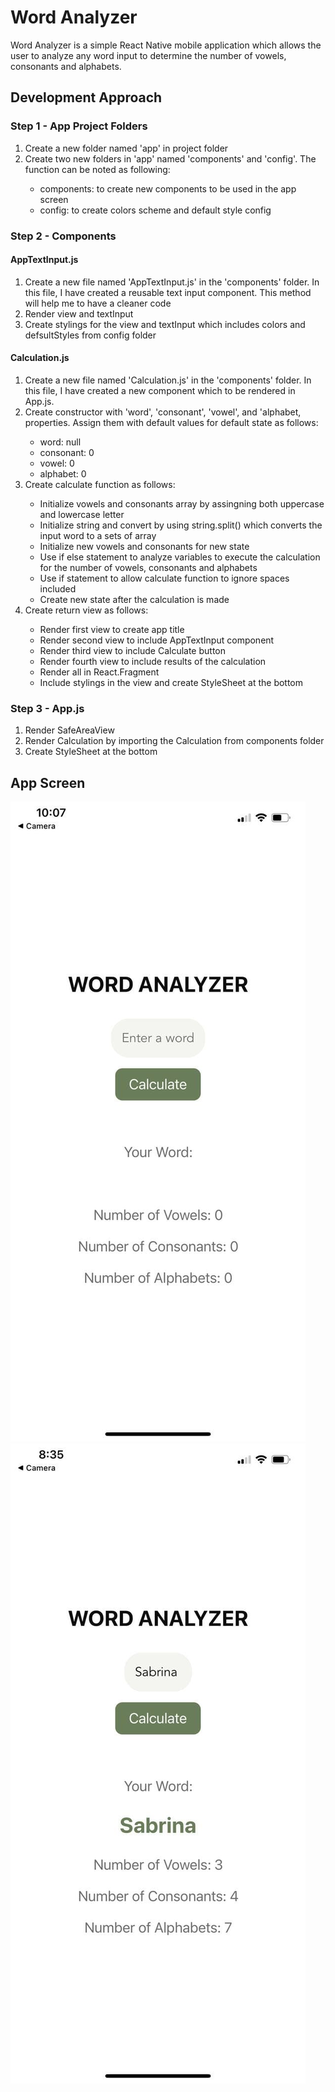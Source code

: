 # Word Analyzer
Word Analyzer is a simple React Native mobile application which allows the user to analyze any word input to determine the number of vowels, consonants and alphabets.  

## Development Approach

### Step 1 - App Project Folders
<ol>
  <li>Create a new folder named 'app' in project folder</li>
  <li>Create two new folders in 'app' named 'components' and 'config'. The function can be noted as following:</li>

<ul>
  <li>components: to create new components to be used in the app screen</li>
  <li>config: to create colors scheme and default style config</li>
</ul>
 
</ol>

### Step 2 - Components
#### AppTextInput.js

<ol>
  <li>Create a new file named 'AppTextInput.js' in the 'components' folder. In this file, I have created a reusable text input component. This method will help me to have a cleaner code</li>
  <li>Render view and textInput</li>
  <li>Create stylings for the view and textInput which includes colors and defsultStyles from config folder</li>
 </ol>
 
 #### Calculation.js
 
 <ol>
  <li>Create a new file named 'Calculation.js' in the 'components' folder. In this file, I have created a new component which to be rendered in App.js.</li>
  <li>Create constructor with 'word', 'consonant', 'vowel', and 'alphabet, properties. Assign them with default values for default state as follows:</li>
  
  <ul>
    <li>word: null</li>
    <li>consonant: 0</li>
    <li>vowel: 0</li>
    <li>alphabet: 0</li>
  </ul>
  
  <li>Create calculate function as follows:</li>
  
  <ul>
    <li>Initialize vowels and consonants array by assingning both uppercase and lowercase letter</li>
    <li>Initialize string and convert by using string.split() which converts the input word to a sets of array </li>
    <li>Initialize new vowels and consonants for new state</li>
    <li>Use if else statement to analyze variables to execute the calculation for the number of vowels, consonants and alphabets</li>
    <li>Use if statement to allow calculate function to ignore spaces included</li>
    <li>Create new state after the calculation is made</li>
  </ul>
  
   <li>Create return view as follows:</li>
  
  <ul>
    <li>Render first view to create app title</li>
    <li>Render second view to include AppTextInput component</li>
    <li>Render third view to include Calculate button</li>
    <li>Render fourth view to include results of the calculation</li>
     <li>Render all in React.Fragment</li>
    <li>Include stylings in the view and create StyleSheet at the bottom</li>
  
  </ul>
 </ol>
 
 ### Step 3 - App.js
 
 <ol>

  <li>Render SafeAreaView</li>
  <li>Render Calculation by importing the Calculation from components folder</li>
  <li>Create StyleSheet at the bottom</li>
 </ol>
 
 ## App Screen
 
 ![AppScreen1](AppScreen1.jpg)
 ![AppScreen1](AppScreen2.jpg)
 

